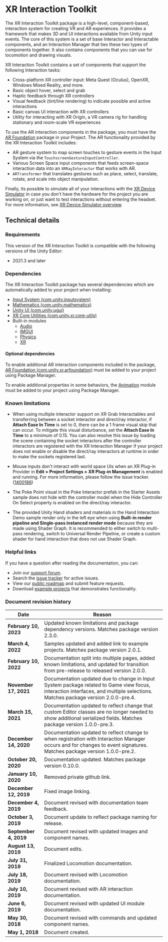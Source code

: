 # XR Interaction Toolkit

The XR Interaction Toolkit package is a high-level, component-based, interaction system for creating VR and AR experiences. It provides a framework that makes 3D and UI interactions available from Unity input events. The core of this system is a set of base Interactor and Interactable components, and an Interaction Manager that ties these two types of components together. It also contains components that you can use for locomotion and drawing visuals.

XR Interaction Toolkit contains a set of components that support the following Interaction tasks:
- Cross-platform XR controller input: Meta Quest (Oculus), OpenXR, Windows Mixed Reality, and more.
- Basic object hover, select and grab
- Haptic feedback through XR controllers
- Visual feedback (tint/line rendering) to indicate possible and active interactions
- Basic canvas UI interaction with XR controllers
- Utility for interacting with XR Origin, a VR camera rig for handling stationary and room-scale VR experiences

To use the AR interaction components in the package, you must have the [AR Foundation](https://docs.unity3d.com/Manual/com.unity.xr.arfoundation.html) package in your Project. The AR functionality provided by the XR Interaction Toolkit includes:
- AR gesture system to map screen touches to gesture events in the Input System via the `TouchscreenGestureInputController`.
- Various Screen Space input components that feeds screen-space interaction data into an `XRRayInteractor` that works with AR.
- `ARTransformer` that translates gestures such as place, select, translate, rotate, and scale into object manipulation.

Finally, its possible to simulate all of your interactions with the [XR Device Simulator](xr-device-simulator.md) in case you don't have the hardware for the project you are working on, or just want to test interactions without entering the headset. For more information, see [XR Device Simulator overview](xr-device-simulator-overview.md).

## Technical details

### Requirements

This version of the XR Interaction Toolkit is compatible with the following versions of the Unity Editor:

* 2021.3 and later

### Dependencies

The XR Interaction Toolkit package has several dependencies which are automatically added to your project when installing:

* [Input System (com.unity.inputsystem)](https://docs.unity3d.com/Packages/com.unity.inputsystem@1.7/manual/index.html)
* [Mathematics (com.unity.mathematics)](https://docs.unity3d.com/Packages/com.unity.mathematics@1.2/manual/index.html)
* [Unity UI (com.unity.ugui)](https://docs.unity3d.com/Packages/com.unity.ugui@1.0/manual/index.html)
* [XR Core Utilities (com.unity.xr.core-utils)](https://docs.unity3d.com/Packages/com.unity.xr.core-utils@2.2/manual/index.html)
* Built-in modules
  * [Audio](https://docs.unity3d.com/Manual/com.unity.modules.audio.html)
  * [IMGUI](https://docs.unity3d.com/Manual/com.unity.modules.imgui.html)
  * [Physics](https://docs.unity3d.com/Manual/com.unity.modules.physics.html)
  * [XR](https://docs.unity3d.com/Manual/com.unity.modules.xr.html)

#### Optional dependencies

To enable additional AR interaction components included in the package, [AR Foundation (com.unity.xr.arfoundation)](https://docs.unity3d.com/Packages/com.unity.xr.arfoundation@latest/) must be added to your project using Package Manager.

To enable additional properties in some behaviors, the [Animation](https://docs.unity3d.com/Manual/com.unity.modules.animation.html) module must be added to your project using Package Manager.

### Known limitations

* When using multiple interactor support on XR Grab Interactables and transferring between a socket interactor and direct/ray interactor, if **Attach Ease In Time** is set to 0, there can be a 1 frame visual skip that can occur. To mitigate this visual disturbance, set the **Attach Ease In Time** to a minimum of 0.15. You can also resolve this issue by loading the scene containing the socket interactors after the controller interactors are registered with the XR Interaction Manager if your project does not enable or disable the direct/ray interactors at runtime in order to make the sockets registered last.

* Mouse inputs don't interact with world space UIs when an XR Plug-in Provider in **Edit &gt; Project Settings &gt; XR Plug-in Management** is enabled and running. For more information, please follow the issue tracker. ([1400186](https://issuetracker.unity3d.com/product/unity/issues/guid/1400186/))

* The Poke Point visual in the Poke Interactor prefab in the Starter Assets sample does not hide with the controller model when the Hide Controller On Select property is enabled on the direct/ray interactor.

* The provided Unity Hand shaders and materials in the Hand Interaction Demo sample render only in the left eye when using **Built-in render pipeline and Single-pass instanced render mode** because they are made using Shader Graph. It is recommended to either switch to multi-pass rendering, switch to Universal Render Pipeline, or create a custom shader for hand interaction that does not use Shader Graph.

### Helpful links

If you have a question after reading the documentation, you can:

* Join our [support forum](https://forum.unity.com/forums/xr-interaction-toolkit-and-input.519/).
* Search the [issue tracker](https://issuetracker.unity3d.com/product/unity/issues?project=192&status=1&unity_version=&view=newest) for active issues.
* View our [public roadmap](https://portal.productboard.com/brs5gbymuktquzeomnargn2u) and submit feature requests.
* Download [example projects](https://github.com/Unity-Technologies/XR-Interaction-Toolkit-Examples) that demonstrates functionality.

### Document revision history

|Date|Reason|
|---|---|
|**February 10, 2023**|Updated known limitations and package dependency versions. Matches package version 2.3.0.|
|**March 4, 2022**|Samples updated and added link to example projects. Matches package version 2.0.1.|
|**February 10, 2022**|Documentation split into multiple pages, added known limitations, and updated for transition from pre-release to released version 2.0.0.|
|**November 17, 2021**|Documentation updated due to change in Input System package related to Game view focus, interaction interfaces, and multiple selections. Matches package version 2.0.0-pre.4.|
|**March 15, 2021**|Documentation updated to reflect change that custom Editor classes are no longer needed to show additional serialized fields. Matches package version 1.0.0-pre.3.|
|**December 14, 2020**|Documentation updated to reflect change to when registration with Interaction Manager occurs and for changes to event signatures. Matches package version 1.0.0-pre.2.|
|**October 20, 2020**|Documentation updated. Matches package version 0.10.0.|
|**January 10, 2020**|Removed private github link.|
|**December 12, 2019**|Fixed image linking.|
|**December 4, 2019**|Document revised with documentation team feedback.|
|**October 3, 2019**|Document update to reflect package naming for release.|
|**September 4, 2019**|Document revised with updated images and component names.|
|**August 13, 2019**|Document edits.|
|**July 31, 2019**|Finalized Locomotion documentation.|
|**July 18, 2019**|Document revised with Locomotion documentation.|
|**July 10, 2019**|Document revised with AR interaction documentation.|
|**June 6, 2019**|Document revised with updated UI module documentation.|
|**May 30, 2018**|Document revised with commands and updated component names.|
|**May 1, 2018**|Document created.|
